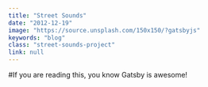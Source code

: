 ```yaml
---
title: "Street Sounds"
date: "2012-12-19"
image: "https://source.unsplash.com/150x150/?gatsbyjs"
keywords: "blog"
class: "street-sounds-project"
link: null
---
```


#If you are reading this, you know Gatsby is awesome!
